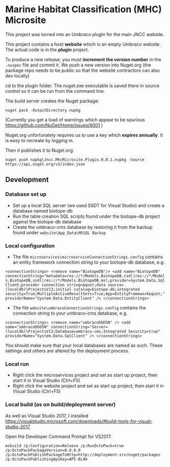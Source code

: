 
Marine Habitat Classification (MHC) Microsite
=============================================

This project was turned into an Umbraco plugin for the main JNCC website.

This project contains a host **website** which is an empty Umbraco website. The actual code is in the **plugin** project.

To produce a new release, you must **increment the version number** in the `.nuspec` file and commit it.
We push a new version into Nuget.org (the package repo needs to be public so that the website contractors can also dev locally)

cd to the plugin folder. The nuget.exe executable is saved there in source control so it can be run from the command line.

The build server creates the Nuget package:

    nuget pack -OutputDirectory nupkg

(Currently you get a load of warnings which appear to be spurious https://github.com/NuGet/Home/issues/6001 )

Nuget.org unfortunately requires us to use a key which **expires annually**. It is easy to recreate by logging in.

Then it publishes it to Nuget.org:

    nuget push nupkg\Jncc.MhcMicrosite.Plugin.0.0.1.nupkg -Source https://api.nuget.org/v3/index.json


Development
-----------

### Database set up ###
* Set up a local SQL server (we used SSDT for Visual Studio) and create a database named biotope-db
* Run the table creation SQL scripts found under the biotope-db project against the biotope-db database
* Create the umbraco-cms database by restoring it from the backup found under `website\App_Data\MSSQL Backup`

### Local configuration ###
* The file `microservices\microserviceConnectionStrings.config` contains an entity framework connection string
to your biotope-db database, e.g.

`<connectionStrings>
  <remove name="BiotopeDB"/>
  <add name="BiotopeDB" connectionString="metadata=res://*/Models.BiotopeDB.csdl|res://*/Models.BiotopeDB.ssdl|res://*/Models.BiotopeDB.msl;provider=System.Data.SqlClient;provider connection string=&quot;data source=(localdb)\ProjectsV13;initial catalog=biotope-db;integrated security=True;MultipleActiveResultSets=True;App=EntityFramework&quot;" providerName="System.Data.EntityClient" />
</connectionStrings>`

* The file `website\umbracoConnectionStrings.config` contains the connection string to your umbraco-cms database, e.g.

`<connectionStrings>
  <remove name="umbracoDbDSN" />
  <add name="umbracoDbDSN" connectionString="Server=(localdb)\ProjectsV13;Database=umbraco-cms;Integrated Security=true" providerName="System.Data.SqlClient" />
</connectionStrings>`

You should make sure that your local databases are named as such. These settings and others are altered by the deployment process. 

### Local run ###
* Right click the microservices project and set as start up project, then start it in Visual Studio (Ctrl+F5)
* Right click the website project and set as start up project, then start it in Visual Studio (Ctrl+F5)

### Local build (as on build/deployment server) ###
As well as Visual Studio 2017,  I installed https://visualstudio.microsoft.com/downloads/#build-tools-for-visual-studio-2017

Open the Developer Command Prompt for VS2017.

    msbuild /p:Configuration=Release /p:RunOctoPack=true /p:OctoPackPackageVersion=0.0.0.0 /p:OctoPackPublishPackageToHttp=http://deployment-srv/nuget/packages /p:OctoPackPublishingApiKey=API-BLAH
